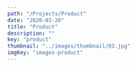 ```yaml
---
path: "/Projects/Product"
date: "2020-03-20"
title: "Product"
description: ""
key: "product"
thumbnail: "../images/thumbnail/03.jpg"
imgKey: "images-product"
---
```

